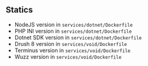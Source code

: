 ## Statics
- NodeJS version in `services/dotnet/Dockerfile`
- PHP INI version in `services/dotnet/Dockerfile`
- Dotnet SDK version in `services/dotnet/Dockerfile`
- Drush 8 version in `services/void/Dockerfile`
- Terminus version in `services/void/Dockerfile`
- Wuzz version in `services/void/Dockerfile`
